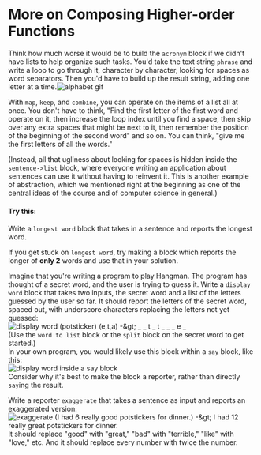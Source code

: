 # More on Composing Higher-order Functions

Think how much worse it would be to build the `acronym` block if we didn't have lists to help organize such tasks. You'd take the text string `phrase` and write a loop to go through it, character by character, looking for spaces as word separators. Then you'd have to build up the result string, adding one letter at a time.![alphabet gif](https://beautyjoy.github.io/bjc-r/img/list/hof/alphabet.gif)

With `map`, `keep`, and `combine`, you can operate on the items of a list all at once. You don't have to think, "Find the first letter of the first word and operate on it, then increase the loop index until you find a space, then skip over any extra spaces that might be next to it, then remember the position of the beginning of the second word" and so on. You can think, "give me the first letters of all the words."  
  
\(Instead, all that ugliness about looking for spaces is hidden inside the `sentence->list` block, where everyone writing an application about sentences can use it without having to reinvent it. This is another example of abstraction, which we mentioned right at the beginning as one of the central ideas of the course and of computer science in general.\)

#### Try this:

Write a `longest word` block that takes in a sentence and reports the longest word.

If you get stuck on `longest word`, try making a block which reports the longer of **only 2** words and use that in your solution.

Imagine that you're writing a program to play Hangman. The program has thought of a secret word, and the user is trying to guess it. Write a `display word` block that takes two inputs, the secret word and a list of the letters guessed by the user so far. It should report the letters of the secret word, spaced out, with underscore characters replacing the letters not yet guessed:  
![display word \(potsticker\) \(e,t,a\) -&amp;gt; \_ \_ t \_ t \_ \_ \_ e \_](https://beautyjoy.github.io/bjc-r/img/list/display-word-list.png)  
\(Use the `word to list` block or the `split` block on the secret word to get started.\)  
In your own program, you would likely use this block within a `say` block, like this:  
![display word inside a say block](https://beautyjoy.github.io/bjc-r/img/list/display-word-in-say.png)  
Consider why it's best to make the block a reporter, rather than directly `say`ing the result.

Write a reporter `exaggerate` that takes a sentence as input and reports an exaggerated version:  
![exaggerate \(I had 6 really good potstickers for dinner.\) -&amp;gt; I had 12 really great potstickers for dinner.](https://beautyjoy.github.io/bjc-r/img/list/hof/exaggerate.png)  
It should replace "good" with "great," "bad" with "terrible," "like" with "love," etc. And it should replace every number with twice the number.  


